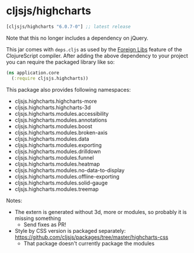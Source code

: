 # cljsjs/highcharts

[](dependency)
```clojure
[cljsjs/highcharts "6.0.7-0"] ;; latest release
```
[](/dependency)

Note that this no longer includes a dependency on jQuery.

This jar comes with `deps.cljs` as used by the [Foreign Libs][flibs] feature
of the ClojureScript compiler. After adding the above dependency to your project
you can require the packaged library like so:

```clojure
(ns application.core
  (:require cljsjs.highcharts))
```

This package also provides following namespaces:

- cljsjs.highcharts.highcharts-more
- cljsjs.highcharts.highcharts-3d
- cljsjs.highcharts.modules.accessibility
- cljsjs.highcharts.modules.annotations
- cljsjs.highcharts.modules.boost
- cljsjs.highcharts.modules.broken-axis
- cljsjs.highcharts.modules.data
- cljsjs.highcharts.modules.exporting
- cljsjs.highcharts.modules.drilldown
- cljsjs.highcharts.modules.funnel
- cljsjs.highcharts.modules.heatmap
- cljsjs.highcharts.modules.no-data-to-display
- cljsjs.highcharts.modules.offline-exporting
- cljsjs.highcharts.modules.solid-gauge
- cljsjs.highcharts.modules.treemap

Notes:

- The extern is generated without 3d, more or modules, so probably it is missing something
    - Send fixes as PR!
- Style by CSS version is packaged separately: https://github.com/cljsjs/packages/tree/master/highcharts-css
    - That package doesn't currently package the modules

[flibs]: https://clojurescript.org/reference/packaging-foreign-deps
